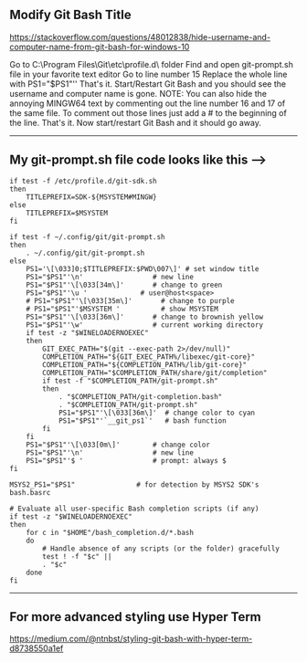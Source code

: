 ## Modify Git Bash Title


https://stackoverflow.com/questions/48012838/hide-username-and-computer-name-from-git-bash-for-windows-10

Go to C:\Program Files\Git\etc\profile.d\ folder
Find and open git-prompt.sh file in your favorite text editor
Go to line number 15
Replace the whole line with PS1="$PS1"''
That's it. Start/Restart Git Bash and you should see the username and computer name is gone.
NOTE: You can also hide the annoying MINGW64 text by commenting out the line number 16 and 17 of the same file. To comment out those lines just add a # to the beginning of the line. That's it. Now start/restart Git Bash and it should go away.

___

## My git-prompt.sh file code looks like this -->

```
if test -f /etc/profile.d/git-sdk.sh
then
	TITLEPREFIX=SDK-${MSYSTEM#MINGW}
else
	TITLEPREFIX=$MSYSTEM
fi

if test -f ~/.config/git/git-prompt.sh
then
	. ~/.config/git/git-prompt.sh
else
	PS1='\[\033]0;$TITLEPREFIX:$PWD\007\]' # set window title
	PS1="$PS1"'\n'                 # new line
	PS1="$PS1"'\[\033[34m\]'       # change to green
	PS1="$PS1"'\u '             # user@host<space>
	# PS1="$PS1"'\[\033[35m\]'       # change to purple
	# PS1="$PS1"'$MSYSTEM '          # show MSYSTEM
	PS1="$PS1"'\[\033[36m\]'       # change to brownish yellow
	PS1="$PS1"'\w'                 # current working directory
	if test -z "$WINELOADERNOEXEC"
	then
		GIT_EXEC_PATH="$(git --exec-path 2>/dev/null)"
		COMPLETION_PATH="${GIT_EXEC_PATH%/libexec/git-core}"
		COMPLETION_PATH="${COMPLETION_PATH%/lib/git-core}"
		COMPLETION_PATH="$COMPLETION_PATH/share/git/completion"
		if test -f "$COMPLETION_PATH/git-prompt.sh"
		then
			. "$COMPLETION_PATH/git-completion.bash"
			. "$COMPLETION_PATH/git-prompt.sh"
			PS1="$PS1"'\[\033[36m\]'  # change color to cyan
			PS1="$PS1"'`__git_ps1`'   # bash function
		fi
	fi
	PS1="$PS1"'\[\033[0m\]'        # change color
	PS1="$PS1"'\n'                 # new line
	PS1="$PS1"'$ '                 # prompt: always $
fi

MSYS2_PS1="$PS1"               # for detection by MSYS2 SDK's bash.basrc

# Evaluate all user-specific Bash completion scripts (if any)
if test -z "$WINELOADERNOEXEC"
then
	for c in "$HOME"/bash_completion.d/*.bash
	do
		# Handle absence of any scripts (or the folder) gracefully
		test ! -f "$c" ||
		. "$c"
	done
fi 
``` 
___

## For more advanced styling use Hyper Term

https://medium.com/@ntnbst/styling-git-bash-with-hyper-term-d8738550a1ef

 